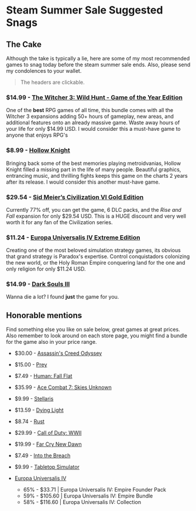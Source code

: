 # Steam Summer Sale Suggested Snags

## The Cake

Although the take is typically a lie, here are some of my most recommended games to snag today before the steam summer sale ends. Also, please send my condolences to your wallet.  
> The headers are clickable.

### $14.99 - [The Witcher 3: Wild Hunt - Game of the Year Edition](https://store.steampowered.com/sub/124923/)

One of the **best** RPG games of all time, this bundle comes with all the Witcher 3 expansions adding 50+ hours of gameplay, new areas, and additional features onto an already massive game. Waste away hours of your life for only $14.99 USD. I would consider this a must-have game to anyone that enjoys RPG's

### $8.99 - [Hollow Knight](https://store.steampowered.com/app/367520/Hollow_Knight/)

Bringing back some of the best memories playing metroidvanias, Hollow Knight filled a missing part in the life of many people. Beautiful graphics, entrancing music, and thrilling fights keeps this game on the charts 2 years after its release. I would consider this another must-have game.

### $29.54 - [Sid Meier’s Civilization VI Gold Edition](https://store.steampowered.com/bundle/9193/Sid_Meiers_Civilization_VI_Gold_Edition/)

Currently 77% off, you can get the game, 6 DLC packs, and the *Rise and Fall* expansion for only $29.54 USD. This is a HUGE discount and very well worth it for any fan of the Civilization series.

### $11.24 - [Europa Universalis IV Extreme Edition](https://store.steampowered.com/app/236850/Europa_Universalis_IV/)

Creating one of the most beloved simulation strategy games, its obvious that grand strategy is Paradox's expertise. Control conquistadors colonizing the new world, or the Holy Roman Empire conquering land for the one and only religion for only $11.24 USD.

### $14.99 - [Dark Souls III](https://store.steampowered.com/app/374320/DARK_SOULS_III/)

Wanna die a lot? I found __just__ the game for you.

## Honorable mentions

Find something else you like on sale below, great games at great prices.  
Also remember to look around on each store page, you might find a bundle for the game also in your price range.

- $30.00 - [Assassin's Creed Odyssey](https://store.steampowered.com/app/812140/Assassins_Creed_Odyssey/)
- $15.00 - [Prey](https://store.steampowered.com/app/480490/Prey/)
- $7.49 - [Human: Fall Flat](https://store.steampowered.com/app/477160/Human_Fall_Flat/)
- $35.99 - [Ace Combat 7: Skies Unknown](https://store.steampowered.com/app/502500/ACE_COMBAT_7_SKIES_UNKNOWN/)
- $9.99 - [Stellaris](https://store.steampowered.com/app/281990/Stellaris/)
- $13.59 - [Dying Light](https://store.steampowered.com/app/239140/Dying_Light/)
- $8.74 - [Rust](https://store.steampowered.com/app/252490/Rust/)
- $29.99 - [Call of Duty: WWII](https://store.steampowered.com/app/476600/Call_of_Duty_WWII/)
- $19.99 - [Far Cry New Dawn](https://store.steampowered.com/app/939960/Far_Cry_New_Dawn/)
- $7.49 - [Into the Breach](https://store.steampowered.com/app/590380/Into_the_Breach/)
- $9.99 - [Tabletop Simulator](https://store.steampowered.com/app/286160/Tabletop_Simulator/)

- [Europa Universalis IV](https://store.steampowered.com/app/236850/Europa_Universalis_IV/)
  - 65% - $33.71 | Europa Universalis IV: Empire Founder Pack
  - 59% - $105.60 | Europa Universalis IV: Empire Bundle
  - 58% - $116.60 | Europa Universalis IV: Collection
